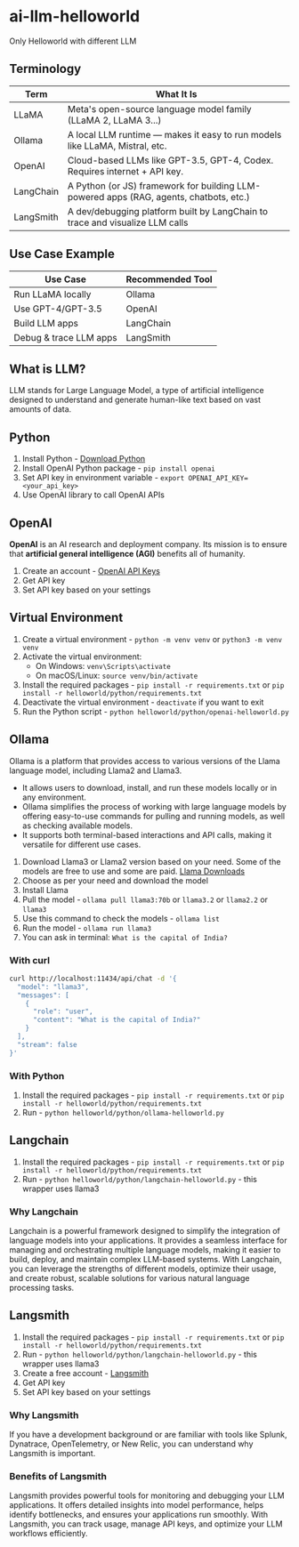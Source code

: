 # ai-llm-helloworld
Only Helloworld with different LLM

## Terminology

| Term      | What It Is                                                                 |
|-----------|----------------------------------------------------------------------------|
| LLaMA     | Meta's open-source language model family (LLaMA 2, LLaMA 3...)             |
| Ollama    | A local LLM runtime — makes it easy to run models like LLaMA, Mistral, etc.|
| OpenAI    | Cloud-based LLMs like GPT-3.5, GPT-4, Codex. Requires internet + API key.  |
| LangChain | A Python (or JS) framework for building LLM-powered apps (RAG, agents, chatbots, etc.) |
| LangSmith | A dev/debugging platform built by LangChain to trace and visualize LLM calls |


## Use Case Example

| Use Case              | Recommended Tool |
|-----------------------|------------------|
| Run LLaMA locally     | Ollama           |
| Use GPT-4/GPT-3.5     | OpenAI           |
| Build LLM apps        | LangChain        |
| Debug & trace LLM apps| LangSmith        |

## What is LLM?
LLM stands for Large Language Model, a type of artificial intelligence designed to understand and generate human-like text based on vast amounts of data.

## Python
1. Install Python - [Download Python](https://www.python.org/downloads/)
2. Install OpenAI Python package - `pip install openai`
3. Set API key in environment variable - `export OPENAI_API_KEY=<your_api_key>`
4. Use OpenAI library to call OpenAI APIs

## OpenAI
**OpenAI** is an AI research and deployment company. Its mission is to ensure that **artificial general intelligence (AGI)** benefits all of humanity.

1. Create an account - [OpenAI API Keys](https://platform.openai.com/api-keys)
2. Get API key
3. Set API key based on your settings

## Virtual Environment
1. Create a virtual environment - `python -m venv venv` or `python3 -m venv venv`
2. Activate the virtual environment:
    - On Windows: `venv\Scripts\activate`
    - On macOS/Linux: `source venv/bin/activate`
3. Install the required packages - `pip install -r requirements.txt` or `pip install -r helloworld/python/requirements.txt`
4. Deactivate the virtual environment - `deactivate` if you want to exit
5. Run the Python script - `python helloworld/python/openai-helloworld.py`

## Ollama
Ollama is a platform that provides access to various versions of the Llama language model, including Llama2 and Llama3. 

- It allows users to download, install, and run these models locally or in any environment.
- Ollama simplifies the process of working with large language models by offering easy-to-use commands for pulling and running models, as well as checking available models.
- It supports both terminal-based interactions and API calls, making it versatile for different use cases.

1. Download Llama3 or Llama2 version based on your need. Some of the models are free to use and some are paid. [Llama Downloads](https://www.llama.com/llama-downloads/)
2. Choose as per your need and download the model
3. Install Llama
4. Pull the model - `ollama pull llama3:70b` or `llama3.2` or `llama2.2` or `llama3`
5. Use this command to check the models - `ollama list`
6. Run the model - `ollama run llama3`
7. You can ask in terminal: `What is the capital of India?`

### With curl
```sh
curl http://localhost:11434/api/chat -d '{
  "model": "llama3",
  "messages": [
    {
      "role": "user",
      "content": "What is the capital of India?"
    }
  ],
  "stream": false
}'
```

### With Python
1. Install the required packages - `pip install -r requirements.txt` or `pip install -r helloworld/python/requirements.txt`
2. Run - `python helloworld/python/ollama-helloworld.py`

## Langchain
1. Install the required packages - `pip install -r requirements.txt` or `pip install -r helloworld/python/requirements.txt`
2. Run - `python helloworld/python/langchain-helloworld.py` - this wrapper uses llama3

### Why Langchain
Langchain is a powerful framework designed to simplify the integration of language models into your applications. It provides a seamless interface for managing and orchestrating multiple language models, making it easier to build, deploy, and maintain complex LLM-based systems. With Langchain, you can leverage the strengths of different models, optimize their usage, and create robust, scalable solutions for various natural language processing tasks.

## Langsmith
1. Install the required packages - `pip install -r requirements.txt` or `pip install -r helloworld/python/requirements.txt`
2. Run - `python helloworld/python/langchain-helloworld.py` - this wrapper uses llama3
3. Create a free account - [Langsmith](https://www.langsmith.com/)
4. Get API key
5. Set API key based on your settings

### Why Langsmith
If you have a development background or are familiar with tools like Splunk, Dynatrace, OpenTelemetry, or New Relic, you can understand why Langsmith is important.

### Benefits of Langsmith
Langsmith provides powerful tools for monitoring and debugging your LLM applications. It offers detailed insights into model performance, helps identify bottlenecks, and ensures your applications run smoothly. With Langsmith, you can track usage, manage API keys, and optimize your LLM workflows efficiently.
